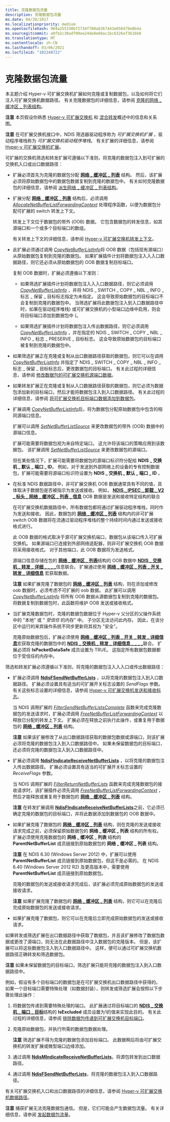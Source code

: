 ```yaml
---
title: 克隆数据包流量
description: 克隆数据包流量
ms.date: 04/20/2017
ms.localizationpriority: medium
ms.openlocfilehash: 904a255330bf2734f780a8367443e058479e8b4a
ms.sourcegitcommit: a9fb2c30adf09ee24de8e68ac1bc6326ef3616b8
ms.translationtype: MT
ms.contentlocale: zh-CN
ms.lasthandoff: 03/06/2021
ms.locfileid: "102248722"
---
```

# <a name="cloning-packet-traffic"></a>克隆数据包流量


本主题介绍 Hyper-v 可扩展交换机扩展如何克隆或复制数据包，以及如何将它们注入可扩展交换机数据路径。 有关克隆数据包的详细信息，请参阅 [克隆的网络 \_ 缓冲区 \_ 列表结构](cloned-net-buffer-list-structures.md)。

**注意**  本页假设你熟悉 [Hyper-v 可扩展交换机](overview-of-the-hyper-v-extensible-switch.md) 和 [混合转发](hybrid-forwarding.md)概述中的信息和关系图。

**注意**  在可扩展交换机接口中，NDIS 筛选器驱动程序称为 *可扩展交换机扩展* ，驱动程序堆栈称为 *可扩展交换机驱动程序堆栈*。 有关扩展的详细信息，请参阅 [Hyper-v 可扩展交换机扩展](hyper-v-extensible-switch-extensions.md)。

可扩展的交换机筛选和转发扩展可遵循以下准则，将克隆的数据包注入到可扩展的交换机入口或出口数据路径：

-   扩展必须首先为克隆的数据包分配 [**网络 \_ 缓冲区 \_ 列表**](/windows-hardware/drivers/ddi/nbl/ns-nbl-net_buffer_list_context) 结构。 然后，该扩展必须将原始数据包中的数据包数据复制到克隆的数据包中。 有关如何克隆数据包的详细信息，请参阅 [派生网络 \_ 缓冲区 \_ 列表结构](derived-net-buffer-list-structures.md)。

-   扩展分配 [**网络 \_ 缓冲区 \_ 列表**](/windows-hardware/drivers/ddi/nbl/ns-nbl-net_buffer_list_context) 结构后，必须调用 [*AllocateNetBufferListForwardingContext*](/windows-hardware/drivers/ddi/ndis/nc-ndis-ndis_switch_allocate_net_buffer_list_forwarding_context) 处理程序函数，以便为数据包分配可扩展的 switch 转发上下文。

    转发上下文位于数据包的带外 (OOB) 数据。 它包含数据包的转发信息，如其源端口和一个或多个目标端口的数组。

    有关转发上下文的详细信息，请参阅 [Hyper-v 可扩展交换机转发上下文](hyper-v-extensible-switch-forwarding-context.md)。

-   此扩展必须通过调用 [*CopyNetBufferListInfo*](/windows-hardware/drivers/ddi/ndis/nc-ndis-ndis_switch_copy_net_buffer_list_info)将 OOB 数据（包括现有源端口）从原始数据包复制到克隆的数据包。 如果扩展插件计划将数据包注入入入口数据路径，则它还必须从原始数据包的 OOB 数据复制目标端口。

    复制 OOB 数据时，扩展必须遵循以下准则：

    -   如果筛选扩展插件计划将数据包注入入入口数据路径，则它必须调用 [*CopyNetBufferListInfo*](/windows-hardware/drivers/ddi/ndis/nc-ndis-ndis_switch_copy_net_buffer_list_info) ，并将 NDIS \_ SWITCH \_ COPY \_ NBL \_ INFO \_ 标志 \_ 保留 \_ 目标标志指定为未指定。 这会导致原始数据包的目标端口不会复制到克隆的数据包中。 当筛选扩展将此数据包注入到入口数据路径中时，如果在驱动程序堆栈) 或可扩展交换机的小型端口边缘中启用，则会将目标端口添加到数据包中 (。

    -   如果筛选扩展插件计划将数据包注入传出数据路径，则它必须调用 [*CopyNetBufferListInfo*](/windows-hardware/drivers/ddi/ndis/nc-ndis-ndis_switch_copy_net_buffer_list_info) ，并在指定的 NDIS \_ SWITCH \_ COPY \_ NBL \_ INFO \_ 标志 \_ PRESERVE \_ 目标标志。 这会导致原始数据包的目标端口被复制到克隆的数据包中。

-   如果筛选扩展正在克隆或复制从出口数据路径获取的数据包，则它可以在调用 [*CopyNetBufferListInfo*](/windows-hardware/drivers/ddi/ndis/nc-ndis-ndis_switch_copy_net_buffer_list_info) 并指定了 NDIS \_ SWITCH \_ COPY \_ NBL \_ INFO \_ 标志 \_ 保留 \_ 目标标志后，更改数据包的目标端口。 有关此过程的详细信息，请参阅 [修改数据包的可扩展交换机源端口数据](modifying-a-packet-s-extensible-switch-source-port-data.md)。

-   如果转发扩展正在克隆或复制从入口数据路径获取的数据包，则它必须为数据包添加新的目标端口，然后才能将数据包注入到入口数据路径。 有关此过程的详细信息，请参阅 [将可扩展交换机目标端口数据添加到数据包](adding-extensible-switch-destination-port-data-to-a-packet.md)。

-   扩展调用 [*CopyNetBufferListInfo*](/windows-hardware/drivers/ddi/ndis/nc-ndis-ndis_switch_copy_net_buffer_list_info)后，将为数据包分配原始数据包中包含的相同源端口信息。

    扩展可以调用 [*SetNetBufferListSource*](/windows-hardware/drivers/ddi/ndis/nc-ndis-ndis_switch_set_net_buffer_list_source) 来更改数据包的带外 (OOB) 数据中的源端口信息。

    扩展可能需要将数据包视为来自特定端口。 这允许将该端口的策略应用到该数据包。 该扩展调用 [*SetNetBufferListSource*](/windows-hardware/drivers/ddi/ndis/nc-ndis-ndis_switch_set_net_buffer_list_source) 来更改数据包的源端口。

    但在某些情况下，扩展可能需要将数据包的源端口标识符分配给 **NDIS \_ 交换机 \_ 默认 \_ 端口 \_ ID**。 例如，对于发送到外部网络上的设备的专有控制数据包，扩展可能需要将源端口标识符设置为 **NDIS \_ 交换机 \_ 默认 \_ 端口 \_ ID** 。

-   在标准 NDIS 数据路径中，非可扩展交换机 OOB 数据通常具有不同的值，具体取决于数据包是否被指示为发送或接收。 例如， [**NDIS \_ IPSEC \_ 卸载 \_ V2 \_ 标头 \_ 网络 \_ 缓冲区 \_ 列表 \_ 信息**](/windows-hardware/drivers/ddi/ndis/ns-ndis-_ndis_ipsec_offload_v2_header_net_buffer_list_info) OOB 数据是发送和接收特定结构的联合

    在可扩展交换机数据路径中，所有数据包都将通过扩展驱动程序堆栈，同时作为发送和接收。 因此，数据包的 [**网络 \_ 缓冲区 \_ 列表**](/windows-hardware/drivers/ddi/nbl/ns-nbl-net_buffer_list) 结构内的非可扩展 switch OOB 数据将在流通过驱动程序堆栈的整个持续时间内通过发送或接收格式进行。

    此 OOB 数据的格式取决于源可扩展交换机端口，数据包从该端口传入可扩展交换机。 如果源端口已连接到外部网络适配器，则非可扩展交换机 OOB 数据将采用接收格式。 对于其他端口，此 OOB 数据将为发送格式。

    源端口信息存储在包的 [**网络 \_ 缓冲区 \_ 列表**](/windows-hardware/drivers/ddi/nbl/ns-nbl-net_buffer_list)结构的 OOB 数据中 [**NDIS \_ 交换机 \_ 转发 \_ 详细 \_ \_ \_ \_**](/windows-hardware/drivers/ddi/ndis/ns-ndis-_ndis_switch_forwarding_detail_net_buffer_list_info)信息联合。 扩展通过使用 [**网络 \_ 缓冲区 \_ 列表 \_ 开关 \_ 转发 \_ 详细信息**](/windows-hardware/drivers/ddi/ndis/nf-ndis-net_buffer_list_switch_forwarding_detail) 宏获取数据。

    **注意**  如果扩展克隆了数据包的 [**网络 \_ 缓冲区 \_ 列表**](/windows-hardware/drivers/ddi/nbl/ns-nbl-net_buffer_list) 结构，则在添加或修改 oob 数据时，必须考虑不可扩展的 oob 数据。 此扩展可以调用 [*CopyNetBufferListInfo*](/windows-hardware/drivers/ddi/ndis/nc-ndis-ndis_switch_copy_net_buffer_list_info) 将所有 OOB 数据从源数据包复制到克隆的数据包。 将数据复制到数据包时，此函数将维护 OOB 发送或接收格式。



-   当扩展克隆数据包时，克隆的数据包数据位于 Hyper-v 父分区的父操作系统中的 "本地" 或 " *受信任* 的内存" 中。 子分区无法访问此内存。 因此，在该分区中运行的来宾操作系统不同步更新将其视为 "安全"。

    克隆原始数据包后，扩展必须使用 [**网络 \_ 缓冲区 \_ 列表 \_ 开关 \_ 转发 \_ 详细信息**](/windows-hardware/drivers/ddi/ndis/nf-ndis-net_buffer_list_switch_forwarding_detail)宏获取克隆的数据包中的 [**NDIS \_ 交换机 \_ 转发 \_ 详细信息 \_ \_ \_ \_**](/windows-hardware/drivers/ddi/ndis/ns-ndis-_ndis_switch_forwarding_detail_net_buffer_list_info)联合。 扩展必须将 **IsPacketDataSafe** 成员设置为 TRUE。 这指定所有数据包数据都位于受信任的内存中。

筛选和转发扩展必须遵循以下准则，将克隆的数据包注入入入口或传出数据路径：

-   扩展必须调用 [**NdisFSendNetBufferLists**](/windows-hardware/drivers/ddi/ndis/nf-ndis-ndisfsendnetbufferlists) ，以将克隆的数据包注入到入口数据路径。 扩展必须设置具有适当的可扩展开关标志设置的 *SendFlags* 参数。 有关这些标志设置的详细信息，请参阅 [Hyper-v 可扩展交换机发送和接收标志](hyper-v-extensible-switch-send-and-receive-flags.md)。

    当 NDIS 调用扩展的 [*FilterSendNetBufferListsComplete*](/windows-hardware/drivers/ddi/ndis/nc-ndis-filter_send_net_buffer_lists_complete) 函数来完成克隆数据包的发送请求时，扩展必须调用 [*FreeNetBufferListForwardingContext*](/windows-hardware/drivers/ddi/ndis/nc-ndis-ndis_switch_free_net_buffer_list_forwarding_context) 以释放已分配的转发上下文。 扩展必须在释放之前执行此操作，或重复用于数据包的 [**网络 \_ 缓冲区 \_ 列表**](/windows-hardware/drivers/ddi/nbl/ns-nbl-net_buffer_list_context) 结构。

    **注意**  如果该扩展修改了从出口数据路径获取的数据包数据或源端口，则该扩展必须将克隆的数据包注入到入口数据路径中。 如果未保留数据包的目标端口，还必须将克隆的数据包注入到入口数据路径中。



-   扩展必须调用 [**NdisFIndicateReceiveNetBufferLists**](/windows-hardware/drivers/ddi/ndis/nf-ndis-ndisfindicatereceivenetbufferlists) ，以将克隆的数据包注入传出数据路径。 扩展必须设置具有适当的可扩展开关标志设置的 *ReceiveFlags* 参数。

    当 NDIS 调用扩展的 [*FilterReturnNetBufferLists*](/windows-hardware/drivers/ddi/ndis/nc-ndis-filter_return_net_buffer_lists) 函数来完成克隆数据包的接收请求时，该扩展插件必须先调用 [*FreeNetBufferListForwardingContext*](/windows-hardware/drivers/ddi/ndis/nc-ndis-ndis_switch_free_net_buffer_list_forwarding_context) ，然后才能释放或重复用于数据包的 [**网络 \_ 缓冲区 \_ 列表**](/windows-hardware/drivers/ddi/nbl/ns-nbl-net_buffer_list_context) 结构。

    **注意**  在转发扩展调用 [**NdisFIndicateReceiveNetBufferLists**](/windows-hardware/drivers/ddi/ndis/nf-ndis-ndisfindicatereceivenetbufferlists)之前，它必须已确定克隆的数据包的目标端口，并将此数据添加到数据包的 OOB 数据中。



-   如果扩展克隆了数据包的 [**网络 \_ 缓冲区 \_ 列表**](/windows-hardware/drivers/ddi/nbl/ns-nbl-net_buffer_list_context) 结构，则在克隆的发送或接收请求完成之前，必须保留原始数据包的 **网络 \_ 缓冲区 \_ 列表** 结构的所有权。 扩展必须使用克隆数据包的 **网络 \_ 缓冲区 \_ 列表** 结构的 **ParentNetBufferList** 成员链接到原始数据包的 **网络 \_ 缓冲区 \_ 列表** 结构。

    **注意**  在 NDIS 6.30 (Windows Server 2012) 中，扩展可以使用 **ParentNetBufferList** 成员链接到原始数据包，但这不是必需的。 在 NDIS 6.40 (Windows Server 2012 R2) 及更高版本中，需要使用 **ParentNetBufferList** 成员链接到原始数据包。

    克隆的数据包的发送或接收请求完成后，该扩展必须完成原始数据包的发送或接收请求。

    **注意**  如果扩展克隆了数据包的 [**网络 \_ 缓冲区 \_ 列表**](/windows-hardware/drivers/ddi/nbl/ns-nbl-net_buffer_list_context) 结构，则它可以在克隆后完成原始数据包的发送或接收请求。

-   如果扩展克隆了数据包，则它可以在克隆后立即完成原始数据包的发送或接收请求。

如果转发或筛选扩展在出口数据路径中获取了数据包，并且该扩展修改了数据包数据或更改了源端口，则无法在此数据路径中注入数据包的克隆版本。 但是，该扩展可以将这些数据包注入到入口数据路径中。 这样，便可以通过可扩展交换机数据路径正确转发和筛选数据包。

**注意**  如果未保留数据包的目标端口，筛选扩展只能将克隆的数据包注入到入口数据路径中。

例如，假设有多个目标端口的数据包是在可扩展交换机出口数据路径中获得的。 如果一个目标端口需要特殊处理（如数据封装），则转发或筛选扩展会按照以下步骤处理此操作：

1.  将数据包传递到需要特殊处理的端口。 此扩展通过将目标端口的 [**NDIS \_ 交换机 \_ 端口 \_ 目标**](/windows-hardware/drivers/ddi/ndis/ns-ndis-_ndis_switch_port_destination)结构的 **IsExcluded** 成员设置为1的值来实现此目的。 有关此过程的详细信息，请参阅 [排除数据包传递到可扩展交换机目标端口](excluding-packet-delivery-to-extensible-switch-destination-ports.md)。

2.  克隆原始数据包，并执行所需的数据包数据处理。

    **注意**  筛选扩展不得为克隆的数据包添加目标端口。 此数据稍后将由可扩展交换机的转发扩展或微型端口边缘添加。

3.  通过调用 [**NdisMIndicateReceiveNetBufferLists**](/windows-hardware/drivers/ddi/ndis/nf-ndis-ndismindicatereceivenetbufferlists)，将源包转发到出口数据路径。

4.  通过调用 [**NdisFSendNetBufferLists**](/windows-hardware/drivers/ddi/ndis/nf-ndis-ndisfsendnetbufferlists)，将克隆的数据包注入到入口数据路径。

有关可扩展交换机入口和出口数据路径的详细信息，请参阅 [Hyper-v 可扩展交换机数据路径](hyper-v-extensible-switch-data-path.md)。

**注意**  捕获扩展无法克隆数据包通信。 但是，它们可能会产生数据包流量。 有关详细信息，请参阅 [发起数据包流量](originating-packet-traffic.md)。
